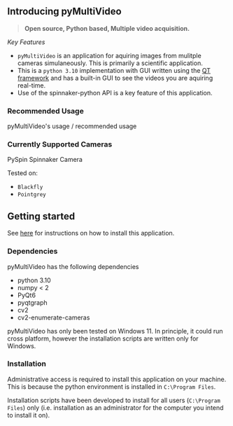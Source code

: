 ## Introducing pyMultiVideo 

>**Open source, Python based, Multiple video acquisition.**

*Key Features*

- `pyMultiVideo` is an application for aquiring images from mulitple cameras simulaneously. This is primarily a scientific application.
- This is a `python 3.10` implementation with GUI written using the [QT framework](https://www.qt.io/product/framework) and has a built-in GUI to see the videos you are aquiring real-time.
- Use of the spinnaker-python API is a key feature of this application. 

### Recommended Usage

pyMultiVideo's usage / recommended usage

### Currently Supported Cameras

PySpin Spinnaker Camera

Tested on:

- `Blackfly` 
- `Pointgrey`

## Getting started

See [here](/user-guide/installation.md) for instructions on how to install this application.

### Dependencies

pyMultiVideo has the following dependencies

- python 3.10
- numpy < 2
- PyQt6
- pyqtgraph
- cv2
- cv2-enumerate-cameras

pyMultiVideo has only been tested on Windows 11. In principle, it could run cross platform, however the installation scripts are written only for Windows.

### Installation 

Administrative access is required to install this application on your machine. This is because the python environment is installed in `C:\Program Files`.

Installation scripts have been developed to install for all users (`C:\Program Files`) only (i.e. installation as an administrator for the computer you intend to install it on). 